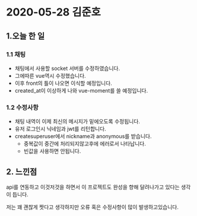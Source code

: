 # 2020-05-28 김준호

## 1.오늘 한 일

### 1.1 채팅 

- 채팅에서 사용할 socket 서버를 수정하였습니다.
- 그에따른 vue역시 수정했습니다.
- 이후 front의 틀이 나오면 이식할 예정입니다.
- created_at이 이상하게 나와 vue-moment를 쓸 예정입니다.



### 1.2 수정사항

- 채팅 내역이 이제 최신의 메시지가 밑에오도록 수정됩니다.
- 유저 로그인시 닉네임과 jwt를 리턴합니다.
- createsuperuser에서 nickname과 anonymous를 받습니다.
  - 중복값이 중간에 처리되지않고후에 에러로서 나타납니다.
  - 빈값을 사용하면 안됩니다.



## 2. 느낀점

api를 연동하고 이것저것을 하면서 이 프로젝트도 완성을 향해 달려나가고 있다는 생각이 듭니다.

저는 꽤 괜찮게 짯다고 생각하지만 오류 혹은 수정사항이 많이 발생하고있습니다. 